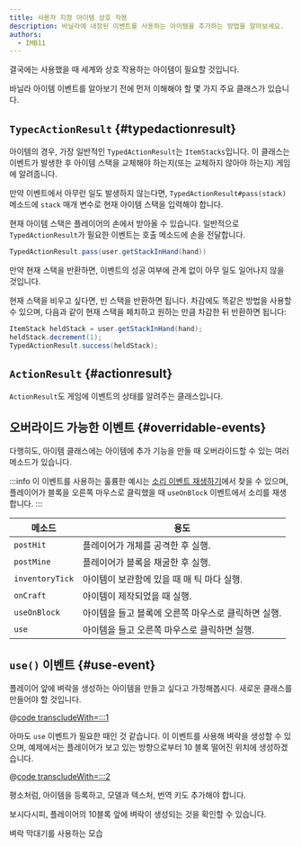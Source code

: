 ```yaml
---
title: 사용자 지정 아이템 상호 작용
description: 바닐라에 내장된 이벤트를 사용하는 아이템을 추가하는 방법을 알아보세요.
authors:
  - IMB11
---
```


결국에는 사용했을 때 세계와 상호 작용하는 아이템이 필요할 것입니다.

바닐라 아이템 이벤트를 알아보기 전에 먼저 이해해야 할 몇 가지 주요 클래스가 있습니다.

## `TypecActionResult` {#typedactionresult}

아이템의 경우, 가장 일반적인 `TypedActionResult`는 `ItemStacks`입니다. 이 클래스는 이벤트가 발생한 후 아이템 스택을 교체해야 하는지(또는 교체하지 않아야 하는지) 게임에 알려줍니다.

만약 이벤트에서 아무런 일도 발생하지 않는다면, `TypedActionResult#pass(stack)` 메소드에 `stack` 매개 변수로 현재 아이템 스택을 입력해야 합니다.

현재 아이템 스택은 플레이어의 손에서 받아올 수 있습니다. 일반적으로 `TypedActionResult`가 필요한 이벤트는 호출 메소드에 손을 전달합니다.

```java
TypedActionResult.pass(user.getStackInHand(hand))
```

만약 현재 스택을 반환하면, 이벤트의 성공 여부에 관계 없이 아무 일도 일어나지 않을 것입니다.

현재 스택을 비우고 싶다면, 빈 스택을 반환하면 됩니다. 차감에도 똑같은 방법을 사용할 수 있으며, 다음과 같이 현재 스택을 페치하고 원하는 만큼 차감한 뒤 반환하면 됩니다:

```java
ItemStack heldStack = user.getStackInHand(hand);
heldStack.decrement(1);
TypedActionResult.success(heldStack);
```

## `ActionResult` {#actionresult}

`ActionResult`도 게임에 이벤트의 상태를 알려주는 클래스입니다.

## 오버라이드 가능한 이벤트 {#overridable-events}

다행히도, 아이템 클래스에는 아이템에 추가 기능을 만들 때 오버라이드할 수 있는 여러 메소드가 있습니다.

:::info
이 이벤트를 사용하는 훌륭한 예시는 [소리 이벤트 재생하기](../sounds/using-sounds)에서 찾을 수 있으며, 플레이어가 블록을 오른쪽 마우스로 클릭했을 때 `useOnBlock` 이벤트에서 소리를 재생합니다.
:::

| 메소드             | 용도                                            |
| --------------- | --------------------------------------------- |
| `postHit`       | 플레이어가 개체를 공격한 후 실행.           |
| `postMine`      | 플레이어가 블록을 채굴한 후 실행.           |
| `inventoryTick` | 아이템이 보관함에 있을 때 매 틱 마다 실행.     |
| `onCraft`       | 아이템이 제작되었을 때 실행.              |
| `useOnBlock`    | 아이템을 들고 블록에 오른쪽 마우스로 클릭하면 실행. |
| `use`           | 아이템을 들고 오른쪽 마우스로 클릭하면 실행.     |

## `use()` 이벤트 {#use-event}

플레이어 앞에 벼락을 생성하는 아이템을 만들고 싶다고 가정해봅시다. 새로운 클래스를 만들어야 할 것입니다.

@[code transcludeWith=:::1](@/reference/1.21.4/src/main/java/com/example/docs/item/custom/LightningStick.java)

아마도 `use` 이벤트가 필요한 때인 것 같습니다. 이 이벤트를 사용해 벼락을 생성할 수 있으며, 예제에서는 플레이어가 보고 있는 방향으로부터 10 블록 떨어진 위치에 생성하겠습니다.

@[code transcludeWith=:::2](@/reference/1.21.4/src/main/java/com/example/docs/item/custom/LightningStick.java)

평소처럼, 아이템을 등록하고, 모델과 텍스처, 번역 키도 추가해야 합니다.

보시다시피, 플레이어의 10블록 앞에 벼락이 생성되는 것을 확인할 수 있습니다.

<VideoPlayer src="/assets/develop/items/custom_items_0.webm">벼락 막대기를 사용하는 모습</VideoPlayer>
